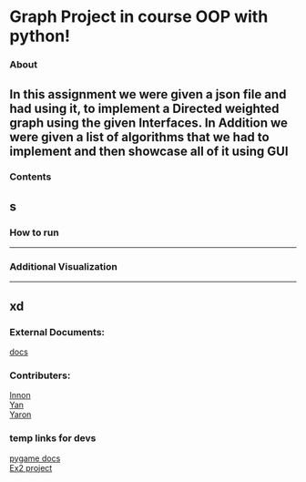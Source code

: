# Graph Project in course OOP with python!
### About
In this assignment we were given a json file and had using it, to implement a Directed weighted graph using the given Interfaces.
In Addition we were given a list of algorithms that we had to implement and then showcase all of it using GUI
-----------------
### Contents
s
-----------------
### How to run

-----------------
### Additional Visualization
-----------------
## xd



###  External Documents:
[docs](https://docs.google.com/document/d/15sTWy_pa6Vg4r7phAC322vZA169V02yezjxxf4b9sJc/edit) <br />
### Contributers:
[Innon]()<br />
[Yan](https://github.com/Yannnyan) <br />
[Yaron]()
### temp links for devs
[pygame docs](https://www.pygame.org/docs/) <br />
[Ex2 project](https://github.com/Inon-Sinn/Uni-Ariel-OOP-Ex2)

